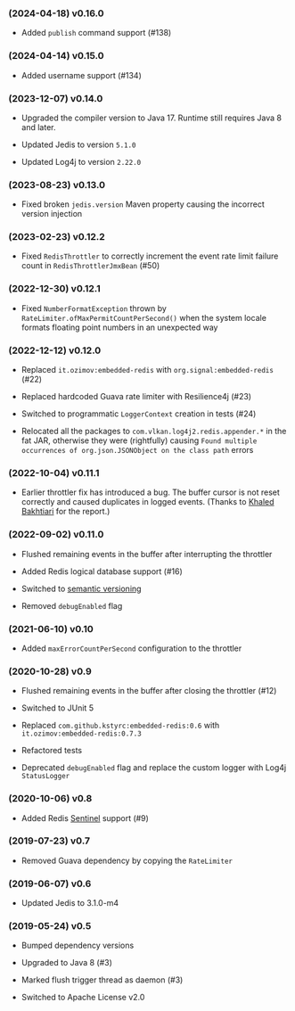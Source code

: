 <!---
 Copyright 2017-2024 Volkan Yazıcı

 Licensed under the Apache License, Version 2.0 (the "License");
 you may not use this file except in compliance with the License.
 You may obtain a copy of the License at

        https://www.apache.org/licenses/LICENSE-2.0

 Unless required by applicable law or agreed to in writing, software
 distributed under the License is distributed on an "AS IS" BASIS,
 WITHOUT WARRANTIES OR CONDITIONS OF ANY KIND, either express or implied.
 See the License for the specific language governing permits and
 limitations under the License.
-->

### (2024-04-18) v0.16.0

- Added `publish` command support (#138)

### (2024-04-14) v0.15.0

- Added username support (#134)

### (2023-12-07) v0.14.0

- Upgraded the compiler version to Java 17. Runtime still requires Java 8 and later.

- Updated Jedis to version `5.1.0`

- Updated Log4j to version `2.22.0`

### (2023-08-23) v0.13.0

- Fixed broken `jedis.version` Maven property causing the incorrect version injection

### (2023-02-23) v0.12.2

- Fixed `RedisThrottler` to correctly increment the event rate limit failure count in `RedisThrottlerJmxBean` (#50)

### (2022-12-30) v0.12.1

- Fixed `NumberFormatException` thrown by `RateLimiter.ofMaxPermitCountPerSecond()` when the system locale formats floating point numbers in an unexpected way

### (2022-12-12) v0.12.0

- Replaced `it.ozimov:embedded-redis` with `org.signal:embedded-redis` (#22)

- Replaced hardcoded Guava rate limiter with Resilience4j (#23)

- Switched to programmatic `LoggerContext` creation in tests (#24)

- Relocated all the packages to `com.vlkan.log4j2.redis.appender.*` in the fat JAR, otherwise they were (rightfully) causing `Found multiple occurrences of org.json.JSONObject on the class path` errors

### (2022-10-04) v0.11.1

- Earlier throttler fix has introduced a bug. The buffer cursor is not reset correctly and caused duplicates in logged events. (Thanks to [Khaled Bakhtiari](https://github.com/ec84b4) for the report.)

### (2022-09-02) v0.11.0

- Flushed remaining events in the buffer after interrupting the throttler

- Added Redis logical database support (#16)

- Switched to [semantic versioning](https://semver.org/)

- Removed `debugEnabled` flag

### (2021-06-10) v0.10

- Added `maxErrorCountPerSecond` configuration to the throttler

### (2020-10-28) v0.9

- Flushed remaining events in the buffer after closing the throttler (#12)

- Switched to JUnit 5

- Replaced `com.github.kstyrc:embedded-redis:0.6` with `it.ozimov:embedded-redis:0.7.3`

- Refactored tests

- Deprecated `debugEnabled` flag and replace the custom logger with Log4j `StatusLogger`

### (2020-10-06) v0.8

- Added Redis [Sentinel](https://redis.io/topics/sentinel) support (#9)

### (2019-07-23) v0.7

- Removed Guava dependency by copying the `RateLimiter`

### (2019-06-07) v0.6

- Updated Jedis to 3.1.0-m4

### (2019-05-24) v0.5

- Bumped dependency versions

- Upgraded to Java 8 (#3)

- Marked flush trigger thread as daemon (#3)

- Switched to Apache License v2.0
